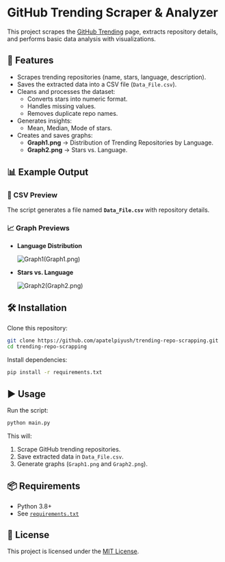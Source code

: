 # GitHub Trending Scraper & Analyzer

This project scrapes the [GitHub Trending](https://github.com/trending) page, extracts repository details, and performs basic data analysis with visualizations.

## 🚀 Features
- Scrapes trending repositories (name, stars, language, description).
- Saves the extracted data into a CSV file (`Data_File.csv`).
- Cleans and processes the dataset:
  - Converts stars into numeric format.
  - Handles missing values.
  - Removes duplicate repo names.
- Generates insights:
  - Mean, Median, Mode of stars.
- Creates and saves graphs:
  - **Graph1.png** → Distribution of Trending Repositories by Language.
  - **Graph2.png** → Stars vs. Language.

## 📊 Example Output

### 📄 CSV Preview
The script generates a file named **`Data_File.csv`** with repository details.

### 📈 Graph Previews
- **Language Distribution**
  
  ![Graph1](Output)(Graph1.png)

- **Stars vs. Language**
  
  ![Graph2](Output)(Graph2.png)

## 🛠️ Installation
Clone this repository:
```bash
git clone https://github.com/apatelpiyush/trending-repo-scrapping.git
cd trending-repo-scrapping
```

Install dependencies:
```bash
pip install -r requirements.txt
```

## ▶️ Usage
Run the script:
```bash
python main.py
```

This will:
1. Scrape GitHub trending repositories.
2. Save extracted data in `Data_File.csv`.
3. Generate graphs (`Graph1.png` and `Graph2.png`).

## 📦 Requirements
- Python 3.8+
- See [`requirements.txt`](requirements.txt)

## 📜 License
This project is licensed under the [MIT License](LICENSE).

